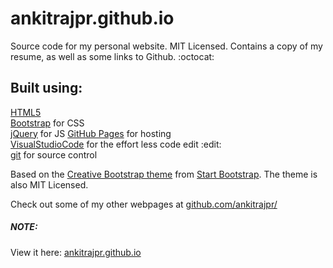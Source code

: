 ankitrajpr.github.io
================================================================================

Source code for my personal website. MIT Licensed. Contains a copy of my resume, 
as well as some links to Github. :octocat:


Built using:
--------------------------------------------------------------------------------
[HTML5](https://developers.google.com/web/)  
[Bootstrap](http://getbootstrap.com/) for CSS  
[jQuery](https://jquery.com/) for JS 
[GitHub Pages](https://pages.github.com/) for hosting  
[VisualStudioCode](https://code.visualstudio.com/) for the effort less code edit :edit:  
[git](https://git-scm.com/) for source control

Based on the
[Creative Bootstrap theme](http://startbootstrap.com/template-overviews/creative/)
from [Start Bootstrap](http://startbootstrap.com/).
The theme is also MIT Licensed.

Check out some of my other webpages at 
[github.com/ankitrajpr/](https://github.com/ankitrajpr)

##### NOTE:
View it here: [ankitrajpr.github.io](https://ankitrajpr.github.io/)
